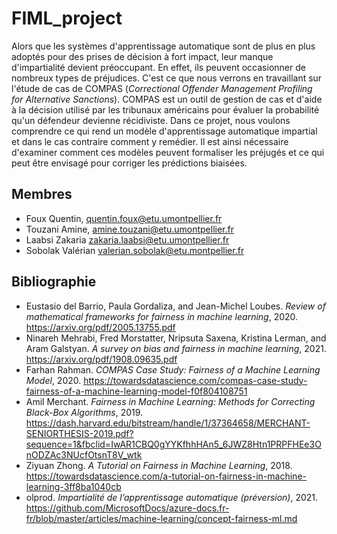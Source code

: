 # FIML_project

Alors que les systèmes d'apprentissage automatique sont de plus en plus adoptés pour des prises de décision à fort impact, leur manque d'impartialité devient préoccupant. En effet, ils peuvent occasionner de nombreux types de préjudices.
C'est ce que nous verrons en travaillant sur l'étude de cas de COMPAS (*Correctional Offender Management Profiling for Alternative Sanctions*). COMPAS est un outil de gestion de cas et d'aide à la décision utilisé par les tribunaux américains pour évaluer la probabilité qu'un défendeur devienne récidiviste.
Dans ce projet, nous voulons comprendre ce qui rend un modèle d'apprentissage automatique impartial et dans le cas contraire comment y remédier.
Il est ainsi nécessaire d'examiner comment ces modèles peuvent formaliser les préjugés et ce qui peut être envisagé pour corriger les prédictions biaisées.

## Membres

- Foux Quentin, quentin.foux@etu.umontpellier.fr
- Touzani Amine, amine.touzani@etu.umontpellier.fr
- Laabsi Zakaria zakaria.laabsi@etu.umontpellier.fr
- Sobolak Valérian valerian.sobolak@etu.montpellier.fr

## Bibliographie

- Eustasio del Barrio, Paula Gordaliza, and Jean-Michel Loubes. *Review of mathematical frameworks
for fairness in machine learning*, 2020. \
https://arxiv.org/pdf/2005.13755.pdf
- Ninareh Mehrabi, Fred Morstatter, Nripsuta Saxena, Kristina Lerman, and Aram Galstyan. *A survey
on bias and fairness in machine learning*, 2021. \
https://arxiv.org/pdf/1908.09635.pdf
- Farhan Rahman. *COMPAS Case Study: Fairness of a Machine Learning Model*, 2020.
https://towardsdatascience.com/compas-case-study-fairness-of-a-machine-learning-model-f0f804108751
- Amil Merchant. *Fairness in Machine Learning: Methods for Correcting Black-Box Algorithms*, 2019.
https://dash.harvard.edu/bitstream/handle/1/37364658/MERCHANT-SENIORTHESIS-2019.pdf?sequence=1&fbclid=IwAR1CBQ0gYYKfhhHAn5_6JWZ8Htn1PRPFHEe3OnODZAc3NUcfOtsnT8V_wtk
- Ziyuan Zhong. *A Tutorial on Fairness in Machine Learning*, 2018.
https://towardsdatascience.com/a-tutorial-on-fairness-in-machine-learning-3ff8ba1040cb
- olprod. *Impartialité de l’apprentissage automatique (préversion)*, 2021.
https://github.com/MicrosoftDocs/azure-docs.fr-fr/blob/master/articles/machine-learning/concept-fairness-ml.md
